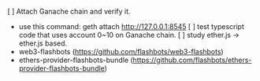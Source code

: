 [ ] Attach Ganache chain and verify it.
  - use this command: geth attach http://127.0.0.1:8545
[ ] test typescript code that uses account 0~10 on Ganache chain.
[ ] study ether.js -> ether.js based.
  - web3-flashbots (https://github.com/flashbots/web3-flashbots)
  - ethers-provider-flashbots-bundle (https://github.com/flashbots/ethers-provider-flashbots-bundle)
